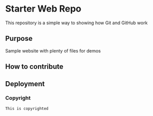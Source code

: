 # Starter Web Repo

This repository is a simple way to showing how Git and GitHub work

## Purpose

Sample website with plenty of files for demos

## How to contribute

## Deployment

### Copyright
    This is copyrighted
